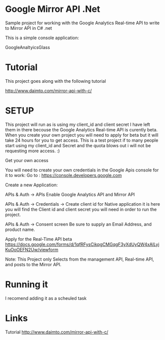 Google Mirror API .Net
=================================

Sample project for working with the Google Analytics Real-time API to write to Mirror API in C# .net

This is a simple console application:

GoogleAnaltyicsGlass <profileid> <min number of users before sent to glass>


Tutorial 
=================================
This project goes along with the following tutorial

http://www.daimto.com/mirror-api-with-c/


SETUP
=================================
This project will run as is using my client_id and client secret I have left them in there 
becouse the Google Analytics Real-time API is curently beta.  When you create your own
project you will need to apply for beta but it will take 24 hours for you to get access. 
This is a test project if to many people start using my client_id and Secret and the quota blows
out i will not be requesting more access.  :)

Get your own access 

You will need to create your own credentials in the Google Apis console for it to work:
Go to :  https://console.developers.google.com

Create a new Application:  

APIs & Auth -> APIs Enable Google Analytics API  and Mirror API

APIs & Auth -> Credentials -> Create client id for Native application
               it is here you will find the Client id and client secret you will need in order to run the project.
               
APIs & Auth -> Consent screen
                 Be sure to supply an Email Address, and product name. 


Apply for the Real-Time API beta  https://docs.google.com/forms/d/1qfRFysCikpgCMGqgF3yXdUyQW4xAlLyjKuOoOEFN2Uw/viewform

Note:  This Project only Selects from the management API, Real-time API, and posts to the Mirror API.  

Running it
=================================
I recomend adding it as a scheuled task


Links
=================================

Tutorial http://www.daimto.com/mirror-api-with-c/